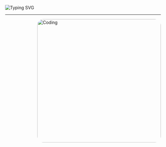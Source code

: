 <img src="https://readme-typing-svg.herokuapp.com?font=Righteous&size=35&duration=4000&pause=1000&random=false&width=500&height=70&lines=Hi+There!+%F0%9F%91%8B;I'm+William+Lu!" alt="Typing SVG" /><hr>
<img align="right" alt="Coding" width="400" style="border-radius:20px;"
	src="https://media.tenor.com/2fXbn6Xtt0UAAAAM/software-software-development.gif"/>

